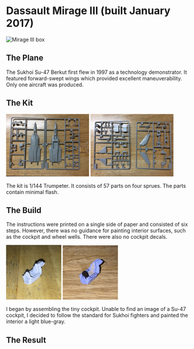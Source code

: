 # Dassault Mirage III (built January 2017)
<img src="mirageiii.jpg" alt="Mirage III box" width="50%" height="50%" class="center">

## The Plane
The Sukhoi Su-47 Berkut first flew in 1997 as a technology demonstrator. It featured forward-swept wings which provided excellent maneuverability. Only one aircraft was produced. 

## The Kit
<img src="su47sprues02.JPG" alt="sprues" width="45%" height="45%" class="center"> <img src="su47sprues01.JPG" alt="sprues" width="45%" height="45%" class="center">

The kit is 1/144 Trumpeter. It consists of 57 parts on four sprues. The parts contain minimal flash.

## The Build
The instructions were printed on a single side of paper and consisted of six steps. However, there was no guidance for painting interior surfaces, such as the cockpit and wheel wells. There were also no cockpit decals. 

<img src="su47cockpit01.jpg" alt="cockpit" width="30%" height="30%" class="center"> <img src="IMG_1445.JPG" alt="cockpit" width="30%" height="30%" class="center">


I began by assembling the tiny cockpit. Unable to find an image of a Su-47 cockpit, I decided to follow the standard for Sukhoi fighters and painted the interior a light blue-gray.

## The Result


